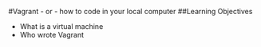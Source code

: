 #Vagrant - or - how to code in your local computer
##Learning Objectives
* What is a virtual machine
* Who wrote Vagrant
